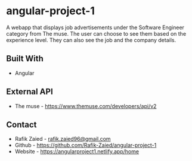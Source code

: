 # angular-project-1

A webapp that displays job advertisements under the Software Engineer category from The muse. The user can choose to see them based on the experience level. They can also see the job and the company details.

## Built With

- Angular

## External API

- The muse - https://www.themuse.com/developers/api/v2

## Contact

- Rafik Zaied - rafik.zaied96@gmail.com
- Github - https://github.com/Rafik-Zaied/angular-project-1
- Website - https://angularproject1.netlify.app/home
